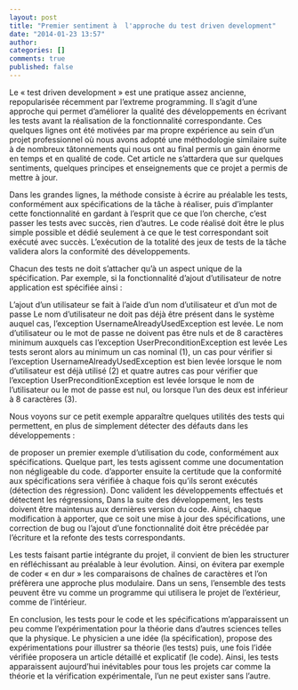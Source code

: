 ```yaml
---
layout: post
title: "Premier sentiment à  l'approche du test driven development"
date: "2014-01-23 13:57"
author:
categories: []
comments: true
published: false
---
```


Le « test driven development » est une pratique assez ancienne, repopularisée récemment par l’extreme programming. Il s’agit d’une approche qui permet d’améliorer la qualité des développements en écrivant les tests avant la réalisation de la fonctionnalité correspondante. Ces quelques lignes ont été motivées par ma propre expérience au sein d’un projet professionnel où nous avons adopté une méthodologie similaire suite à de nombreux tâtonnements qui nous ont au final permis un gain énorme en temps et en qualité de code. Cet article ne s’attardera que sur quelques sentiments, quelques principes et enseignements que ce projet a permis de mettre à jour.

Dans les grandes lignes, la méthode consiste à écrire au préalable les tests, conformément aux spécifications de la tâche à réaliser, puis d’implanter cette fonctionnalité en gardant à l’esprit que ce que l’on cherche, c’est passer les tests avec succès, rien d’autres. Le code réalisé doit être le plus simple possible et dédié seulement à ce que le test correspondant soit exécuté avec succès. L’exécution de la totalité des jeux de tests de la tâche validera alors la conformité des développements.

Chacun des tests ne doit s’attacher qu’à un aspect unique de la spécification. Par exemple, si la fonctionnalité d’ajout d’utilisateur de notre application est spécifiée ainsi :

L’ajout d’un utilisateur se fait à l’aide d’un nom d’utilisateur et d’un mot de passe
Le nom d’utilisateur ne doit pas déjà être présent dans le système auquel cas, l’exception UsernameAlreadyUsedException est levée.
Le nom d’utilisateur ou le mot de passe ne doivent pas être nuls et de 8 caractères minimum auxquels cas l’exception UserPreconditionException est levée
Les tests seront alors au minimum un cas nominal (1), un cas pour vérifier si l’exception UsernameAlreadyUsedException est bien levée lorsque le nom d’utilisateur est déjà utilisé (2) et quatre autres cas pour vérifier que l’exception UserPreconditionException est levée lorsque le nom de l’utilisateur ou le mot de passe est nul, ou lorsque l’un des deux est inférieur à 8 caractères (3).

Nous voyons sur ce petit exemple apparaître quelques utilités des tests qui permettent, en plus de simplement détecter des défauts dans les développements :

de proposer un premier exemple d’utilisation du code, conformément aux spécifications. Quelque part, les tests agissent comme une documentation non négligeable du code.
d’apporter ensuite la certitude que la conformité aux spécifications sera vérifiée à chaque fois qu’ils seront exécutés (détection des régression). Donc valident les développements effectués et détectent les régressions,
Dans la suite des développement, les tests doivent être maintenus aux dernières version du code. Ainsi, chaque modification à apporter, que ce soit une mise à jour des spécifications, une correction de bug ou l’ajout d’une fonctionnalité doit être précédée par l’écriture et la refonte des tests correspondants.

Les tests faisant partie intégrante du projet, il convient de bien les structurer en réfléchissant au préalable à leur évolution. Ainsi, on évitera par exemple de coder « en dur » les comparaisons de chaînes de caractères et l’on préfèrera une approche plus modulaire. Dans un sens, l’ensemble des tests peuvent être vu comme un programme qui utilisera le projet de l’extérieur, comme de l’intérieur.

En conclusion, les tests pour le code et les spécifications m’apparaissent un peu comme l’expérimentation pour la théorie dans d’autres sciences telles que la physique. Le physicien a une idée (la spécification), propose des expérimentations pour illustrer sa théorie (les tests) puis, une fois l’idée vérifiée proposera un article détaillé et explicatif (le code). Ainsi, les tests apparaissent aujourd’hui inévitables pour tous les projets car comme la théorie et la vérification expérimentale, l’un ne peut exister sans l’autre.

